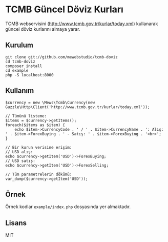 # TCMB Güncel Döviz Kurları
TCMB webservisini (http://www.tcmb.gov.tr/kurlar/today.xml) kullanarak güncel döviz kurlarını almaya yarar.

## Kurulum
```
git clone git://github.com/mewebstudio/tcmb-doviz
cd tcmb-doviz
composer install
cd example
php -S localhost:8000
```

## Kullanım
```
$currency = new \Mews\Tcmb\Currency(new Guzzle\Http\Client('http://www.tcmb.gov.tr/kurlar/today.xml'));

// Tümünü listeme:
$items = $currency->getItems();
foreach($items as $item) {
    echo $item->CurrencyCode . ' / ' . $item->CurrencyName . ': Alış: ' . $item->ForexBuying . ' - Satış: ' . $item->ForexBuying . '<br>';
}

// Bir kurun verisine erişim:
// USD alış:
echo $currency->getItem('USD')->ForexBuying;
// USD satış:
echo $currency->getItem('USD')->ForexSelling;

// Tüm parametrelerin dökümü:
var_dump($currency->getItem('USD'));
```

## Örnek
Örnek kodlar `example/index.php` dosyasında yer almaktadır.

## Lisans
MIT
